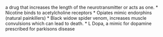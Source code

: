 a drug that increases the length of the neurotransmitter or acts as one.
	* Nicotine binds to acetylcholine receptors
	* Opiates mimic endorphins (natural painkillers)
	* Black widow spider venom, increases muscle convulsions which can lead to death.
	* L Dopa, a mimic for dopamine prescribed for parkisons disease
